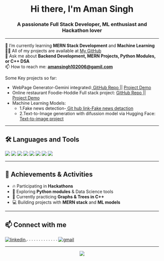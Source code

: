 <h1 align="center">Hi there, I'm Aman Singh</h1>
<h3 align="center">A passionate Full Stack Developer, ML enthusiast and Hackathon lover</h3>

---

🌱 I’m currently learning **MERN Stack Development** and **Machine Learning**  
👨‍💻 All of my projects are available at [My GitHub](https://github.com/YOUR-USERNAME)  
💬 Ask me about **Backend Development, MERN Projects, Python Modules, or C++ DSA**  
📫 How to reach me: **amansingh102006@gamil.com**  


Some Key projects so far:
<ul>
<li>WebPage Generator-Gemini integrated:<a href="https://github.com/Singh-Aman-Hub/WebPageGenerator-Gemini"> GitHub Repo </a>     ||   <a href="https://webpagegenerator-f.onrender.com/"> Project Demo </a> </li>
<li>Online restaurant Foodie-Hoddie Full stack project: <a href="https://github.com/Singh-Aman-Hub/Hoodie-Foodie-MERN"> GitHub Repo </a>   ||    <a href="https://webpagegenerator-f.onrender.com/"> Project Demo</a> </li>
  
<li>Machine Learning Models: 
  <ul>
<li>1.Fake news detection-<a href="https://github.com/Singh-Aman-Hub/Brainwave_Matrix_Intern-Fake-news-Detection-ML"> Git hub link-Fake news detaction</a></li>
<li>2.Text-to-Image generation with difussion model via Hugging Face: <a href="https://github.com/Singh-Aman-Hub/Brainwave_Matrix_Intern-text_to_image-ML">Text-to-image project</a></li>
  </ul>

</li>
</ul>


---

## 🛠️ Languages and Tools
<p align="left">
  <img src="https://img.shields.io/badge/C++-00599C?style=for-the-badge&logo=cplusplus&logoColor=white"/>
  <img src="https://img.shields.io/badge/C-000000?style=for-the-badge&logo=c&logoColor=white"/>
  <img src="https://img.shields.io/badge/Java-ED8B00?style=for-the-badge&logo=java&logoColor=white"/>
  <img src="https://img.shields.io/badge/Python-3670A0?style=for-the-badge&logo=python&logoColor=white"/>
  <img src="https://img.shields.io/badge/Node.js-339933?style=for-the-badge&logo=nodedotjs&logoColor=white"/>
  <img src="https://img.shields.io/badge/React-20232A?style=for-the-badge&logo=react&logoColor=61DAFB"/>
  <img src="https://img.shields.io/badge/MongoDB-4DB33D?style=for-the-badge&logo=mongodb&logoColor=white"/>
  <img src="https://img.shields.io/badge/Express.js-404D59?style=for-the-badge"/>
</p>


---

## 🌟 Achievements & Activities
- 🔥 Participating in **Hackathons**
- 🧠 Exploring **Python modules** & Data Science tools
- 📖 Currently practicing **Graphs & Trees in C++**
- 💻 Building projects with **MERN stack** and **ML models**

---

## 📫 Connect with me
<p align="left">
  <a href="https://www.linkedin.com/in/aman-singh-7437b832a/" target="blank">
    <img align="center" src="https://img.shields.io/badge/LinkedIn-blue?style=for-the-badge&logo=linkedin&logoColor=white" alt="linkedin"/>
  </a>
  <span>.   .  .   .   .    .   .    .   .     .    .    .   . </span>
  <a href="mailto:your.email@example.com" target="blank">
    <img align="center" src="https://img.shields.io/badge/Gmail-red?style=for-the-badge&logo=gmail&logoColor=white" alt="gmail"/>
  </a>
</p>

---

<p align="center">
  <img src="https://quotes-github-readme.vercel.app/api?type=horizontal&theme=dark"/>
</p>
